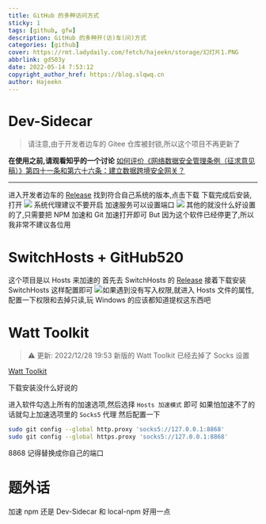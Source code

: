 ```yaml
---
title: GitHub 的多种访问方式
sticky: 1
tags: [github, gfw]
description: GitHub 的多种开(访)车(问)方式
categories: [github]
cover: https://rmt.ladydaily.com/fetch/hajeekn/storage/幻灯片1.PNG
abbrlink: gd503y
date: 2022-05-14 7:53:12
copyright_author_href: https://blog.slqwq.cn
author: Hajeekn
---
```


# Dev-Sidecar

> 请注意,由于开发者边车的 Gitee 仓库被封锁,所以这个项目不再更新了

**在使用之前,请观看知乎的一个讨论**
[如何评价《网络数据安全管理条例（征求意见稿）》第四十一条和第六十六条：建立数据跨境安全网关？](https://www.zhihu.com/question/498939985)

---

进入开发者边车的 [Release](https://github.com/docmirror/dev-sidecar/releases/latest)
找到符合自己系统的版本,点击下载
下载完成后安装,打开
![](https://article.biliimg.com/bfs/article/5b9789a12b00527da35e3d1a2491d6a44eb6cb54.png)
系统代理建议不要开启
加速服务可以设置端口
![](https://article.biliimg.com/bfs/article/8c0a8bd3a4040cfd77a6b6caafceecaa422edd4c.png)
其他的就没什么好设置的了,只需要把 NPM 加速和 Git 加速打开即可
But 因为这个软件已经停更了,所以我非常不建议各位用

# SwitchHosts + GitHub520

这个项目是以 Hosts 来加速的
首先去 SwitchHosts 的 [Release](https://github.com/oldj/SwitchHosts/releases/latest)
接着下载安装
SwitchHosts 这样配置即可
![](https://article.biliimg.com/bfs/article/cac75497adfd2db6ca1cfe74d6caa1076852f9e9.jpg)如果遇到没有写入权限,就进入 Hosts 文件的属性,配置一下权限和去掉只读,玩 Windows 的应该都知道提权这东西吧

# Watt Toolkit

> ⚠ 更新: 2022/12/28 19:53 新版的 Watt Toolkit 已经去掉了 Socks 设置

[Watt Toolkit](https://steampp.net/)

下载安装没什么好说的

进入软件勾选上所有的加速选项,然后选择 `Hosts 加速模式` 即可
如果怕加速不了的话就勾上加速选项里的 `Socks5` 代理
然后配置一下

```bash
sudo git config --global http.proxy 'socks5://127.0.0.1:8868'
sudo git config --global https.proxy 'socks5://127.0.0.1:8868'
```

8868 记得替换成你自己的端口

# 题外话

加速 npm 还是 Dev-Sidecar 和 local-npm 好用一点
